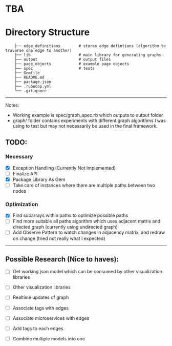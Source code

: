 # TBA


# Directory Structure

```
    ├── edge_definitions        # stores edge defintions (algorithm to traverse one edge to another)    
    ├── lib                     # main library for generating graphs
    ├── output                  # output files
    ├── page_objects            # example page objects
    ├── spec                    # tests
    ├── Gemfile
    ├── README.md
    ├── package.json
    ├── .rubocop.yml
    └── .gitignore
```

---
Notes:
* Working example is spec/graph_spec.rb which outputs to output folder
* graph/ folder contains experiments with different graph algorithms I was using to test but may not necessarily be used in the final framework.

## TODO:
### Necessary
- [x] Exception Handling (Currently Not Implemented)
- [ ] Finalize API
- [x] Package Library As Gem
- [ ] Take care of instances where there are multiple paths between two nodes

### Optimization
- [x] Find subarrays within paths to optimize possible paths
- [ ] Find more suitable all paths algorithm which uses adjacent matrix and directed graph (currently using undirected graph)
- [ ] Add Observe Pattern to watch changes in adjacency matrix, and redraw on change (tried not really what I expected)

---
## Possible Research (Nice to haves):
- [ ] Get working json model which can be consumed by other visualization libraries
- [ ] Other visualization libraries
- [ ] Realtime updates of graph
- [ ] Associate tags with edges
- [ ] Associate microservices with edges
- [ ] Add tags to each edges
- [ ] Combine multiple models into one


